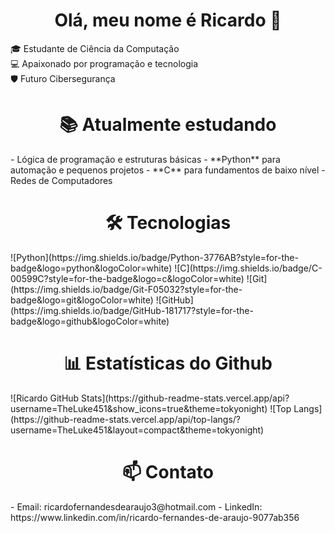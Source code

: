 <h1 align='center'>Olá, meu nome é Ricardo 👋</h1>

🎓 Estudante de Ciência da Computação <br> 
💻 Apaixonado por programação e tecnologia <br>
🛡️ Futuro Cibersegurança  


<h1 align='center'>📚 Atualmente estudando</h1> 
- Lógica de programação e estruturas básicas  
- **Python** para automação e pequenos projetos  
- **C** para fundamentos de baixo nível
- Redes de Computadores

<h1 align='center'>🛠️ Tecnologias</h1>
![Python](https://img.shields.io/badge/Python-3776AB?style=for-the-badge&logo=python&logoColor=white)
![C](https://img.shields.io/badge/C-00599C?style=for-the-badge&logo=c&logoColor=white)
![Git](https://img.shields.io/badge/Git-F05032?style=for-the-badge&logo=git&logoColor=white)
![GitHub](https://img.shields.io/badge/GitHub-181717?style=for-the-badge&logo=github&logoColor=white)

<h1 align='center'>📊 Estatísticas do Github</h1>
![Ricardo GitHub Stats](https://github-readme-stats.vercel.app/api?username=TheLuke451&show_icons=true&theme=tokyonight)
![Top Langs](https://github-readme-stats.vercel.app/api/top-langs/?username=TheLuke451&layout=compact&theme=tokyonight)

<h1 align='center'>📫 Contato</h1>
- Email: ricardofernandesdearaujo3@hotmail.com
- LinkedIn: https://www.linkedin.com/in/ricardo-fernandes-de-araujo-9077ab356
<!--
**TheLuke451/TheLuke451** is a ✨ _special_ ✨ repository because its `README.md` (this file) appears on your GitHub profile.

Here are some ideas to get you started:

- 🔭 I’m currently working on ...
- 🌱 I’m currently learning ...
- 👯 I’m looking to collaborate on ...
- 🤔 I’m looking for help with ...
- 💬 Ask me about ...
- 📫 How to reach me: ...
- 😄 Pronouns: ...
- ⚡ Fun fact: ...
-->
